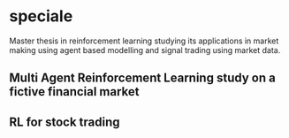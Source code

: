 # speciale
Master thesis in reinforcement learning studying its applications in market making using agent based modelling and signal trading using market data.


## Multi Agent Reinforcement Learning study on a fictive financial market

## RL for stock trading
